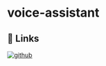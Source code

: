 # voice-assistant


## 🔗 Links
[![github](https://img.shields.io/badge/github-0A66C2?style=for-the-badge&logo=github&logoColor=black)](https://github.com/techiesms/ESP32-ChatGPT/tree/main/)
